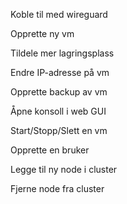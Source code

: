 Koble til med wireguard


Opprette ny vm


Tildele mer lagringsplass


Endre IP-adresse på vm


Opprette backup av vm


Åpne konsoll i web GUI


Start/Stopp/Slett en vm


Opprette en bruker


Legge til ny node i cluster


Fjerne node fra cluster
